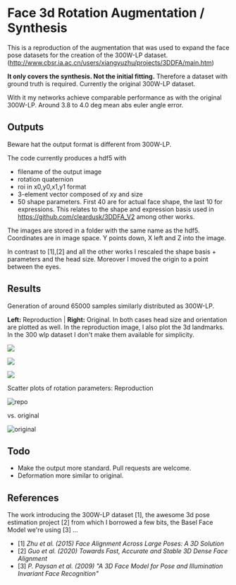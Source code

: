 Face 3d Rotation Augmentation / Synthesis
=========================================

This is a reproduction of the augmentation that was used to expand the
face pose datasets for the creation of the 300W-LP dataset. (http://www.cbsr.ia.ac.cn/users/xiangyuzhu/projects/3DDFA/main.htm)

**It only covers the synthesis. Not the initial fitting.** Therefore a dataset with ground truth is required. Currently the original 300W-LP dataset.

With it my networks achieve comparable performance as with the original 300W-LP.
Around 3.8 to 4.0 deg mean abs euler angle error.


Outputs
-------

Beware hat the output format is different from 300W-LP.

The code currently produces a hdf5 with

* filename of the output image
* rotation quaternion
* roi in x0,y0,x1,y1 format
* 3-element vector composed of xy and size
* 50 shape parameters. First 40 are for actual face shape, the last 10 for expressions. This relates to the shape and expression basis used in https://github.com/cleardusk/3DDFA_V2 among other works.

The images are stored in a folder with the same name as the hdf5.
Coordinates are in image space. Y points down, X left and Z into the image.

In contrast to [1],[2] and all the other works I rescaled the shape basis + parameters and the head size. Moreover I moved the origin to a point between the eyes.

Results
-------

Generation of around 65000 samples similarly distributed as 300W-LP.

**Left:** Reproduction | **Right:** Original.
In both cases head size and orientation are plotted as well.
In the reproduction image, I also plot the 3d landmarks. In the
300 wlp dataset I don't make them available for simplicity.

![](doc/collage1.png)

![](doc/collage2.png)

![](doc/collage3.png)

Scatter plots of rotation parameters: Reproduction

![repo](doc/repro_rot_distribution.png)

vs. original

![original](doc/300wlp_rot_distribution.png)


Todo
----

* Make the output more standard. Pull requests are welcome.
* Deformation more similar to original.

References
----------

The work introducing the 300W-LP dataset [1],
the awesome 3d pose estimation project [2] from which I borrowed a few bits,
the Basel Face Model we're using [3] ...

* [1] *Zhu et al. (2015) Face Alignment Across Large Poses: A 3D Solution*
* [2] *Guo et al. (2020) Towards Fast, Accurate and Stable 3D Dense Face Alignment*
* [3] *P. Paysan et al. (2009) "A 3D Face Model for Pose and Illumination Invariant Face Recognition"*
